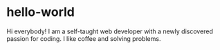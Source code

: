 # hello-world
Hi everybody! I am a self-taught web developer with a newly discovered passion for coding.
I like coffee and solving problems.
